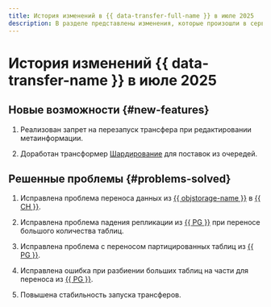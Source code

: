 ```yaml
---
title: История изменений в {{ data-transfer-full-name }} в июле 2025
description: В разделе представлены изменения, которые произошли в сервисе {{ data-transfer-name }} в июле 2025 года.
---
```


# История изменений {{ data-transfer-name }} в июле 2025

## Новые возможности {#new-features}


1. Реализован запрет на перезапуск трансфера при редактировании метаинформации.

1. Доработан трансформер [Шардирование](../concepts/data-transformation.md#shard) для поставок из очередей.

## Решенные проблемы {#problems-solved}

1. Исправлена проблема переноса данных из [{{ objstorage-name }}](../operations/endpoint/source/object-storage.md) в [{{ CH }}](../operations/endpoint/target/clickhouse.md).

1. Исправлена проблема падения репликации из [{{ PG }}](../operations/endpoint/source/postgresql.md) при переносе большого количества таблиц.

1. Исправлена проблема с переносом партицированных таблиц из [{{ PG }}](../operations/endpoint/source/postgresql.md).

1. Исправлена ошибка при разбиении больших таблиц на части для переноса из [{{ PG }}](../operations/endpoint/source/postgresql.md).

1. Повышена стабильность запуска трансферов.